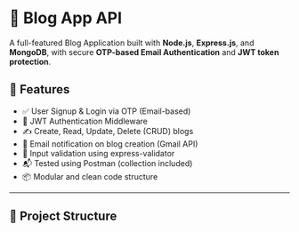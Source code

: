 # 📝 Blog App API

A full-featured Blog Application built with **Node.js**, **Express.js**, and **MongoDB**, with secure **OTP-based Email Authentication** and **JWT token protection**.

## 🚀 Features

- ✅ User Signup & Login via OTP (Email-based)
- 🔐 JWT Authentication Middleware
- ✍️ Create, Read, Update, Delete (CRUD) blogs
- 📧 Email notification on blog creation (Gmail API)
- 🧾 Input validation using express-validator
- 📬 Tested using Postman (collection included)
- 📦 Modular and clean code structure

---

## 📁 Project Structure

